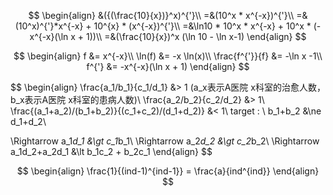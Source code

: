 $$
\begin{align}
&({(\frac{10}{x})}^x)^{'}\\
=&(10^x * x^{-x})^{'}\\
=&(10^x)^{'}*x^{-x} + 10^{x} * (x^{-x})^{'}\\
=&\ln10 * 10^x * x^{-x} + 10^x * (-x^{-x}(\ln x + 1))\\
=&(\frac{10}{x})^x (\ln 10 - \ln x-1)
\end{align}
$$

$$
\begin{align}
	f &= x^{-x}\\
	\ln(f) &= -x \ln(x)\\
	\frac{f^{'}}{f} &= -\ln x -1\\
	f^{'} &= -x^{-x}(\ln x + 1)
\end{align}
$$








$$
\begin{align}
\frac{a_1/b_1}{c_1/d_1} &> 1 (a_x表示A医院 x科室的治愈人数，b_x表示A医院 x科室的患病人数)\\
\frac{a_2/b_2}{c_2/d_2} &> 1\\
\frac{(a_1+a_2)/(b_1+b_2)}{(c_1+c_2)/(d_1+d_2)} &< 1\\
target : \ b_1+b_2 &\ne d_1+d_2\\



\Rightarrow a_1*d_1 &\gt c_1*b_1\\
\Rightarrow a_2*d_2 &\gt c_2*b_2\\
\Rightarrow a_1d_2+a_2d_1 &\lt b_1c_2 + b_2c_1
\end{align}
$$



$$
\begin{align}
\frac{1}{(ind-1)^{ind-1}} = \frac{a}{ind^{ind}}
\end{align}
$$
